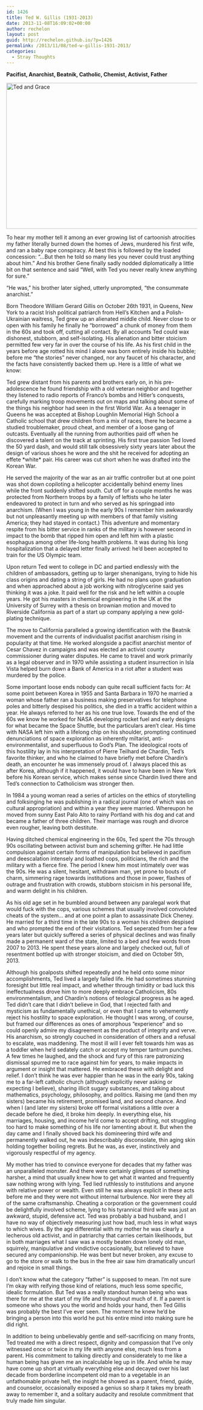 ```yaml
---
id: 1426
title: Ted W. Gillis (1931-2013)
date: 2013-11-08T16:09:02+00:00
author: rechelon
layout: post
guid: http://rechelon.github.io/?p=1426
permalink: /2013/11/08/ted-w-gillis-1931-2013/
categories:
  - Stray Thoughts
---
```

**Pacifist, Anarchist, Beatnik, Catholic, Chemist, Activist, Father**

[<img class="aligncenter size-full wp-image-1429" alt="Ted and Grace" src="http://93.95.228.20/wp-content/uploads/2013/11/ted-and-grace.jpg" width="600" height="385" />](http://93.95.228.20/wp-content/uploads/2013/11/ted-and-grace.jpg)

To hear my mother tell it among an ever growing list of cartoonish atrocities my father literally burned down the homes of Jews, murdered his first wife, and ran a baby rape conspiracy. At best this is followed by the loaded concession: &#8220;&#8230;But then he told so many lies you never could trust anything about him.&#8221; And his brother Gene finally sadly nodded diplomatically a little bit on that sentence and said &#8220;Well, with Ted you never really knew anything for sure.&#8221;

&#8220;He was,&#8221; his brother later sighed, utterly unprompted, &#8220;the consummate anarchist.&#8221;

Born Theodore William Gerard Gillis on October 26th 1931, in Queens, New York to a racist Irish political patriarch from Hell&#8217;s Kitchen and a Polish-Ukrainian waitress, Ted grew up an alienated middle child. Never close to or open with his family he finally he &#8220;borrowed&#8221; a chunk of money from them in the 60s and took off, cutting all contact. By all accounts Ted could wax dishonest, stubborn, and self-isolating. His alienation and bitter stoicism permitted few very far in over the course of his life. As his first child in the years before age rotted his mind I alone was born entirely inside his bubble; before me &#8220;the stories&#8221; never changed, nor any faucet of his character, and the facts have consistently backed them up. Here is a little of what we know:

Ted grew distant from his parents and brothers early on, in his pre-adolescence he found friendship with a old veteran neighbor and together they listened to radio reports of Franco&#8217;s bombs and Hitler&#8217;s conquests, carefully marking troop movements out on maps and talking about some of the things his neighbor had seen in the first World War. As a teenager in Queens he was accepted at Bishop Loughlin Memorial High School a Catholic school that drew children from a mix of races, there he became a studied troublemaker, proud cheat, and member of a loose gang of outcasts. Eventually all the running from authorities paid off when he discovered a talent on the track at sprinting. His first true passion Ted loved the 50 yard dash, and would still talk obsessively sixty years later about the design of various shoes he wore and the shit he received for adopting an effete \*white\* pair. His career was cut short when he was drafted into the Korean War.

He served the majority of the war as an air traffic controller but at one point was shot down copiloting a helicopter accidentally behind enemy lines while the front suddenly shifted south. Cut off for a couple months he was protected from Northern troops by a family of leftists who he later endeavored to protect in turn and who served as his springpad into anarchism. (When I was young in the early 90s I remember him awkwardly but not unpleasantly meeting up with members of that family visiting America; they had stayed in contact.) This adventure and momentary respite from his bitter service in ranks of the military is however second in impact to the bomb that ripped him open and left him with a plastic esophagus among other life-long health problems. It was during his long hospitalization that a delayed letter finally arrived: he&#8217;d been accepted to train for the US Olympic team.

Upon return Ted went to college in DC and partied endlessly with the children of ambassadors, getting up to larger shenanigans, trying to hide his class origins and dating a string of girls. He had no plans upon graduation and when approached about a job working with nitroglycerine said yes thinking it was a joke. It paid well for the risk and he left within a couple years. He got his masters in chemical engineering in the UK at the University of Surrey with a thesis on brownian motion and moved to Riverside California as part of a start up company applying a new gold-plating technique.

The move to California paralleled a growing identification with the Beatnik movement and the currents of individualist pacifist anarchism rising in popularity at that time. He worked alongside a pacifist anarchist mentor of Cesar Chavez in campaigns and was elected an activist county commissioner during water disputes. He came to travel and work primarily as a legal observer and in 1970 while assisting a student insurrection in Isla Vista helped burn down a Bank of America in a riot after a student was murdered by the police.

Some important loose ends nobody can quite recall sufficient facts for: At some point between Korea in 1955 and Santa Barbara in 1970 he married a woman whose father ran a business making preservatives for telephone poles and bitterly despised his politics, she died in a traffic accident within a year. He always referred to her as his one true love. Towards the end of the 60s we know he worked for NASA developing rocket fuel and early designs for what became the Space Shuttle, but the particulars aren&#8217;t clear. His time with NASA left him with a lifelong chip on his shoulder, prompting continued denunciations of space exploration as inherently miltarist, anti-environmentalist, and superfluous to God&#8217;s Plan. The ideological roots of this hostility lay in his interpretation of Pierre Teilhard de Chardin, Ted&#8217;s favorite thinker, and who he claimed to have briefly met before Chardin&#8217;s death, an encounter he was immensely proud of. I always placed this as after Korea, although if it happened, it would have to have been in New York before his Korean service, which makes sense since Chardin lived there and Ted&#8217;s connection to Catholicism was stronger then.

In 1984 a young woman read a series of articles on the ethics of storytelling and folksinging he was publishing in a radical journal (one of which was on cultural appropriation) and within a year they were married. Whereupon he moved from sunny East Palo Alto to rainy Portland with his dog and cat and became a father of three children. Their marriage was rough and divorce even rougher, leaving both destitute.

Having ditched chemical engineering in the 60s, Ted spent the 70s through 90s oscillating between activist bum and scheming grifter. He had little compulsion against certain forms of manipulation but believed in pacifism and deescalation intensely and loathed cops, politicians, the rich and the military with a fierce fire. The period I knew him most intimately over was the 90s. He was a silent, hesitant, withdrawn man, yet prone to bouts of charm, simmering rage towards institutions and those in power, flashes of outrage and frustration with crowds, stubborn stoicism in his personal life, and warm delight in his children.

As his old age set in he bumbled around between any paralegal work that would fuck with the cops, various schemes that usually involved convoluted cheats of the system&#8230; and at one point a plan to assassinate Dick Cheney. He married for a third time in the late 90s to a woman his children despised and who prompted the end of their visitations. Ted seperated from her a few years later but quickly suffered a series of physical declines and was finally made a permanent ward of the state, limited to a bed and few words from 2007 to 2013. He spent these years alone and largely checked out, full of resentment bottled up with stronger stoicism, and died on October 5th, 2013.

Although his goalposts shifted repeatedly and he held onto some minor accomplishments, Ted lived a largely failed life. He had sometimes stunning foresight but little real impact, and whether through timidity or bad luck this ineffectualness drove him to more deeply embrace Catholicism, 80s environmentalism, and Chardin&#8217;s notions of teological progress as he aged. Ted didn&#8217;t care that I didn&#8217;t believe in God, that I rejected faith and mysticism as fundamentally unethical, or even that I came to vehemently reject his hostility to space exploration. He thought I was wrong, of course, but framed our differences as ones of amorphous &#8220;experience&#8221; and so could openly admire my disagreement as the product of integrity and verve. His anarchism, so strongly couched in consideration of others and a refusal to escalate, was maddening. The most ill will I ever felt towards him was as a toddler when he&#8217;d sedately catch or accept my temper tantrum punches. A few times he laughed, and the shock and fury of this rare patronizing dismissal spurred me to race against him for years, to make impacts in argument or insight that mattered. He embraced these with delight and relief. I don&#8217;t think he was ever happier than he was in the early 90s, taking me to a far-left catholic church (although explicitly never asking or expecting I believe), sharing illicit sugary substances, and talking about mathematics, psychology, philosophy, and politics. Raising me (and then my sisters) became his retirement, promised land, and second chance. And when I (and later my sisters) broke off formal visitations a little over a decade before he died, it broke him deeply. In everything else, his marriages, housing, and income he&#8217;d come to accept drifting, not struggling too hard to make something of his life nor lamenting about it. But when the day came and I finally shoved back his domineering third wife and permanently walked out, he was indescribably disconsolate, thin aging skin holding together boiling regrets. But he was, as ever, instinctively and vigorously respectful of my agency.

My mother has tried to convince everyone for decades that my father was an unparalleled monster. And there were certainly glimpses of something harsher, a mind that usually knew how to get what it wanted and frequently saw nothing wrong with lying. Ted lied ruthlessly to institutions and anyone with relative power or wealth. Even still he was always explicit in these acts before me and they were not without internal turbulence. Nor were they all of the same craftsmanship. Cheating a corporation or the government could be delightfully involved scheme, lying to his tyrannical third wife was just an awkward, stupid, defensive act. Ted was probably a bad husband, and I have no way of objectively measuring just how bad, much less in what ways to which wives. By the age differential with my mother he was clearly a lecherous old activist, and in patriarchy that carries certain likelihoods, but in both marriages what I saw was a mostly beaten down lonely old man, squirrely, manipulative and vindictive occasionally, but relieved to have secured any companionship. He was bent but never broken, any excuse to go to the store or walk to the bus in the free air saw him dramatically uncurl and rejoice in small things.

I don&#8217;t know what the category &#8220;father&#8221; is supposed to mean. I&#8217;m not sure I&#8217;m okay with reifying those kind of relations, much less some specific, idealic formulation. But Ted was a really standout human being who was there for me at the start of my life and throughout much of it. If a parent is someone who shows you the world and holds your hand, then Ted Gillis was probably the best I&#8217;ve ever seen. The moment he knew he&#8217;d be bringing a person into this world he put his entire mind into making sure he did right.

In addition to being unbelievably gentle and self-sacrificing on many fronts, Ted treated me with a direct respect, dignity and compassion that I&#8217;ve only witnessed once or twice in my life with anyone else, much less from a parent. His commitment to talking directly and considerately to me like a human being has given me an incalculable leg up in life. And while he may have come up short at virtually everything else and decayed over his last decade from borderline incompetent old man to a vegetable in an unfathomable private hell, the insight he showed as a parent, friend, guide, and counselor, occasionally exposed a genius so sharp it takes my breath away to remember it, and a solitary audacity and resolute commitment that truly made him singular.